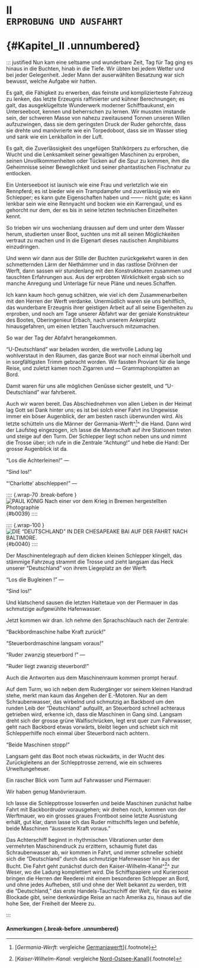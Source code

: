 # II&nbsp;<br />**`ERPROBUNG UND AUSFAHRT`**<br /><br /> {#Kapitel_II .unnumbered}

::: justified
Nun kam eine seltsame und wunderbare Zeit, Tag für Tag ging es hinaus in
die Buchten, hinab in die Tiefe. Wir übten bei jedem Wetter und bei jeder
Gelegenheit. Jeder Mann der auserwählten Besatzung war sich bewusst,
welche Aufgabe wir hatten.

Es galt, die Fähigkeit zu erwerben,
das feinste und komplizierteste Fahrzeug zu lenken, das letzte Erzeugnis
raffinierter und kühner Berechnungen; es galt, das ausgeklügeltste
Wunderwerk moderner Schiffbaukunst, ein Unterseeboot, kennen und
beherrschen zu lernen. Wir mussten imstande sein,
der schweren Masse von nahezu zweitausend Tonnen unseren Willen
aufzuzwingen, dass sie dem geringsten Druck der Ruder gehorchte, dass
sie drehte und manövrierte wie ein Torpedoboot,
dass sie im Wasser stieg und sank wie ein Lenkballon in der Luft.

Es galt, die Zuverlässigkeit des ungefügen Stahlkörpers zu erforschen,
die Wucht und die Lenksamkeit seiner gewaltigen Maschinen zu erproben,
seinen Unvollkommenheiten oder Tücken auf die Spur zu kommen, ihm die
Geheimnisse seiner Beweglichkeit und seiner phantastischen Fischnatur zu
entlocken.

Ein Unterseeboot ist launisch wie
eine Frau und verletzlich wie ein Rennpferd; es ist bieder wie ein
Trampdampfer und zuverlässig wie ein Schlepper;
es kann gute Eigenschaften haben und ——- nicht gute; es kann lenkbar
sein wie eine Rennyacht und bocken wie ein Karrengaul, und es
gehorcht nur dem, der es bis in seine letzten technischen
Einzelheiten kennt.

So trieben wir uns wochenlang draussen auf dem und unter dem Wasser
herum, studierten unser Boot, suchten uns mit all seinen Möglichkeiten
vertraut zu machen und in die Eigenart dieses nautischen Amphibiums
einzudringen.

Und wenn wir dann aus der Stille der Buchten zurückgekehrt waren in den
schmetternden Lärm der Niethämmer und in das rastlose Dröhnen der Werft,
dann sassen wir stundenlang mit den Konstrukteuren zusammen und
tauschten Erfahrungen aus. Aus der erprobten Wirklichkeit ergab sich so
manche Anregung und Unterlage für neue Pläne und neues Schaffen.

Ich kann kaum hoch genug schätzen, wie viel ich dem Zusammenarbeiten mit
den Herren der Werft verdanke. Unermüdlich waren sie uns behilflich, das
wunderbare Erzeugnis ihrer geistigen Arbeit auf all seine Eigenheiten zu
erproben, und noch am Tage unserer Abfahrt war der geniale Konstrukteur des
Bootes, Oberingenieur Erbach, nach unserem Ankerplatz hinausgefahren, um
einen letzten Tauchversuch mitzumachen.

So war der Tag der Abfahrt herangekommen.

“U-Deutschland” war beladen worden, die wertvolle Ladung lag
wohlverstaut in den Räumen, das ganze Boot war noch einmal überholt und in
sorgfältigsten Trimm gebracht worden. Wir fassten Proviant für die lange Reise,
und zuletzt kamen noch Zigarren und — Grammaphonplatten an Bord.

Damit waren für uns alle möglichen Genüsse sicher gestellt, und
“U-Deutschland” war fahrbereit.

Auch wir waren bereit. Das Abschiednehmen von allen Lieben in der
Heimat lag Gott sei Dank hinter uns; es ist bei solch einer Fahrt ins
Ungewisse immer ein böser Augenblick, der
am besten rasch überwunden wird. Als letzte schütteln uns die Männer der
Germania-Werft^[^0011]^ die Hand. Dann wird der Laufsteg eingezogen, ich lasse die
Mannschaft auf ihre Stationen treten und steige auf den Turm. Der
Schlepper liegt schon neben uns und nimmt
die Trosse über; ich rufe in die Zentrale “Achtung!” und hebe die Hand:
Der grosse Augenblick ist da.

“Los die Achterleinen!” —

“Sind los!”

“‘Charlotte’ abschleppen!” —

:::: {.wrap-70 .break-before }
![PAUL KÖNIG <small>Nach einer vor dem Krieg in Bremen hergestellten Photographie</small>](Die_Fahrt_der_Deutschland_0039.jpg "PAUL KÖNIG"){#b0039}
::::

:::: {.wrap-100 }
![DIE “DEUTSCHLAND” IN DER CHESAPEAKE BAI AUF DER FAHRT NACH BALTIMORE.](Die_Fahrt_der_Deutschland_0040.jpg "DIE “DEUTSCHLAND” IN DER CHESAPEAKE BAI AUF DER FAHRT NACH BALTIMORE"){#b0040}
::::

Der Maschinentelegraph auf dem dicken kleinen Schlepper klingelt, das
stämmige Fahrzeug strammt die Trosse und zieht langsam das Heck unserer
“Deutschland”  von ihrem Liegeplatz an der Werft.

“Los die Bugleinen !” —

“Sind los!”

Und klatschend sausen die letzten Haltetaue von der Piermauer in das
schmutzige aufgewühlte Hafenwasser.

Jetzt kommen wir dran. Ich nehme den Sprachschlauch nach der Zentrale:

“Backbordmaschine halbe Kraft zurück!”

“Steuerbordmaschine langsam voraus!”

“Ruder zwanzig steuerbord !” —

“Ruder liegt zwanzig steuerbord!”

Auch die Antworten aus dem Maschinenraum kommen prompt herauf.

Auf dem Turm, wo ich neben dem Rudergänger vor seinem kleinen Handrad stehe,
merkt man kaum das Angehen der E.-Motoren. Nur an dem
Schraubenwasser, das wirbelnd und schmutzig an Backbord um den runden
Leib der “Deutschland” aufquillt, an Steuerbord schnell achteraus getrieben
wird, erkenne ich, dass die Maschinen in Gang sind. Langsam dreht sich der
grosse grüne Walfischrücken, legt erst quer zum Fahrwasser, geht nach
Backbord etwas vorwärts, bleibt liegen und schiebt sich mit
Schlepperhilfe noch einmal über Steuerbord nach achtern.

“Beide Maschinen stopp!”

Langsam geht das Boot noch etwas
rückwärts, in der Wucht des Zurückgleitens an der Schlepptrosse zerrend,
wie ein schweres Urweltungeheuer.

Ein rascher Blick vom Turm auf Fahrwasser und Piermauer:

Wir haben genug Manövrieraum.

Ich lasse die Schlepptrosse loswerfen und beide Maschinen zunächst halbe
Fahrt mit Backbordruder vorausgehen; wir drehen noch, kommen von der
Werftmauer, wo ein grosses graues Frontboot seine letzte Ausrüstung erhält,
gut klar, dann lasse ich das Ruder mittschiffs legen und befehle, beide
Maschinen “äusserste Kraft voraus.”

Das Achterschiff beginnt in rhythmischen Vibrationen unter dem
vermehrten Maschinendruck zu erzittern, schaumig flutet das
Schraubenwasser ab, wir kommen in Fahrt, und immer schneller
schiebt sich die “Deutschland” durch das schmutzige Hafenwasser hin aus der
Bucht. Die Fahrt geht zunächst durch den Kaiser-Wilhelm-Kanal^[^0012]^ zur Weser,
wo die Ladung komplettiert wird. Die Schiffspapiere und Kurierpost bringen
die Herren der Reederei mit einem besonderen Schlepper an Bord, und ohne
jedes Aufheben, still und ohne der Welt bekannt zu werden, tritt die “Deutschland,”
das erste Handels-Tauchschiff der Welt, für das es keine Blockade gibt,
seine denkwürdige Reise an nach Amerika zu, hinaus auf die hohe See, der
Freiheit der Meere zu.


:::


#### **Anmerkungen** {.break-before .unnumbered}

[^0011]: [*Germania-Werft*: vergleiche [Germaniawerft](https://de.wikipedia.org/wiki/Germaniawerft)]{.footnote}

[^0012]: [*Kaiser-Wilhelm-Kanal*: vergleiche [Nord-Ostsee-Kanal](https://de.wikipedia.org/wiki/Nord-Ostsee-Kanal)]{.footnote}
